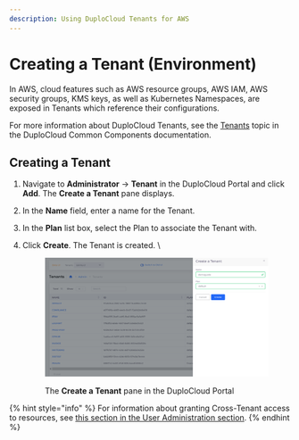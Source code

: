 ```yaml
---
description: Using DuploCloud Tenants for AWS
---
```


# Creating a Tenant (Environment)

In AWS, cloud features such as AWS resource groups, AWS IAM, AWS security groups, KMS keys, as well as Kubernetes Namespaces, are exposed in Tenants which reference their configurations.&#x20;

For more information about DuploCloud Tenants, see the [Tenants](../../../welcome-to-duplocloud/duplocloud-common-components/tenant/) topic in the DuploCloud Common Components documentation.&#x20;

## Creating a Tenant <a href="#id-2-toc-title" id="id-2-toc-title"></a>

1. Navigate to **Administrator** -> **Tenant** in the DuploCloud Portal and click **Add**. The **Create a Tenant** pane displays.
2. In the **Name** field, enter a name for the Tenant.
3. In the **Plan** list box, select the Plan to associate the Tenant with.&#x20;
4.  Click **Create**. The Tenant is created. \


    <div align="left">

    <figure><img src="../../../.gitbook/assets/create a Tenant.png" alt=""><figcaption><p>The <strong>Create a Tenant</strong> pane in the DuploCloud Portal</p></figcaption></figure>

    </div>

{% hint style="info" %}
For information about granting Cross-Tenant access to resources, see [this section in the User Administration section](../../../user-administration/access-control/tenant-access/cross-tenant-access.md).&#x20;
{% endhint %}
